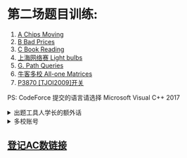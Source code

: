# 第二场题目训练:

1. [A Chips Moving](http://codeforces.com/contest/1213/problem/A)
2. [B Bad Prices](http://codeforces.com/contest/1213/problem/B)
3. [C Book Reading](http://codeforces.com/contest/1213/problem/C)
4. [上海网络赛 Light bulbs](https://nanti.jisuanke.com/t/41399)
5. [G. Path Queries](http://codeforces.com/contest/1213/problem/G)
6. [牛客多校 All-one Matrices](https://ac.nowcoder.com/acm/problem/51545)
7. [P3870 [TJOI2009]开关 ](https://www.luogu.org/problem/P3870)

PS: CodeForce 提交的语言请选择
Microsoft Visual C++ 2017

<details>
<summary>出题工具人学长的额外话</summary>
英文题。希望大家克服一下。
不要畏惧题数,这场主要测试大家的平均做题速度。
按进度给时间  (这场可能在1~3天)。
还有千万别一开始就看题解。这是在白给.....
实在做不出来跟学长说说，学长再给你意见，
千万不要没思考就去看题解！
</details>


<details>
<summary>多校账号</summary>
账号15959782573 提供者:陈贵昕
账号18150806023 提供者:柯建栋
账号18965780785 提供者:吴梓桓
账号18120866875 提供者:朗志
账号17750730267 提供者:陈康龙
账号18759835710 提供者:谢湘亭
账号15880315318 提供者:李凡
账号13385950701 提供者:吴琪琪
账号15059479603 提供者:姜锦
密码acmicpc
</details>

## [登记AC数链接](https://docs.qq.com/sheet/DUmRHSk9HUHR1SXZD?c=A3A0A0)

